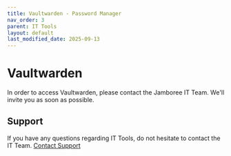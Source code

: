 ```yaml
---
title: Vaultwarden - Password Manager
nav_order: 3
parent: IT Tools
layout: default
last_modified_date: 2025-09-13
---
```


# Vaultwarden

In order to access Vaultwarden, please contact the Jamboree IT Team. We'll invite you as soon as possible.

## Support
If you have any questions regarding IT Tools, do not hesitate to contact the IT Team.
[Contact Support](https://docs.jamboree.ch/docs/support)